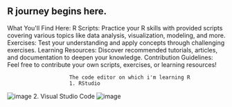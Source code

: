 ## R journey begins here.


 What You'll Find Here:
R Scripts: Practice your R skills with provided scripts covering various topics like data analysis, visualization, modeling, and more.
Exercises: Test your understanding and apply concepts through challenging exercises.
Learning Resources: Discover recommended tutorials, articles, and documentation to deepen your knowledge.
Contribution Guidelines: Feel free to contribute your own scripts, exercises, or learning resources!


                        The code editor on which i'm learning R 
                        1. RStudio 
![image](https://github.com/Namityadav8/R-Programming-/assets/114800158/9febc826-0d69-4c98-a808-b0c91dfe0a8a)
                        2. Visual Studio Code
 ![image](https://github.com/Namityadav8/R-Programming-/assets/114800158/506c9a9d-e0dd-4543-b66a-dc8059214a63)




